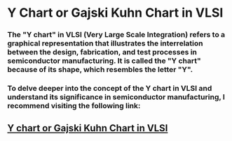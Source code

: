 # Y Chart or Gajski Kuhn Chart in VLSI 
### The "Y chart" in VLSI (Very Large Scale Integration) refers to a graphical representation that illustrates the interrelation between the design, fabrication, and test processes in semiconductor manufacturing. It is called the "Y chart" because of its shape, which resembles the letter "Y".
### To delve deeper into the concept of the Y chart in VLSI and understand its significance in semiconductor manufacturing, I recommend visiting the following link:
## [Y chart or Gajski Kuhn Chart in VLSI](https://iamradhakulkarni.blogspot.com/2023/03/the-role-of-y-chart-and-gajski-kuhn.html)

